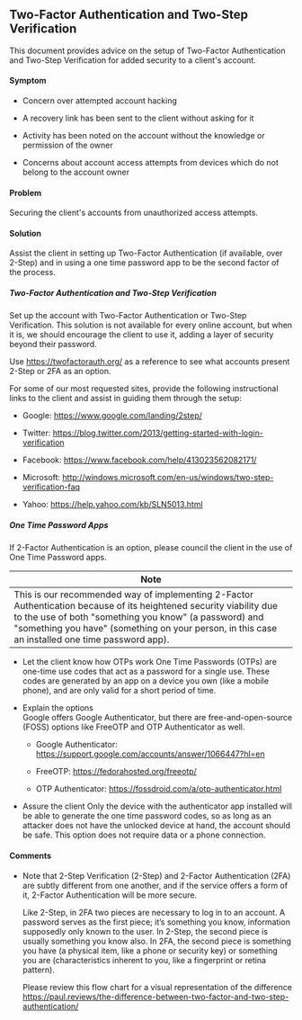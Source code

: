 ## Two-Factor Authentication and Two-Step Verification

This document provides advice on the setup of Two-Factor Authentication and Two-Step Verification for added security to a client's account.

#### Symptom  
- Concern over attempted account hacking 

- A recovery link has been sent to the client without asking for it

- Activity has been noted on the account without the knowledge or permission of the owner

- Concerns about account access attempts from devices which do not belong to the account owner

#### Problem    
Securing the client's accounts from unauthorized access attempts.

#### Solution
Assist the client in setting up Two-Factor Authentication (if available, over 2-Step) and in using a one time password app to be the second factor of the process.

##### Two-Factor Authentication and Two-Step Verification
Set up the account with Two-Factor Authentication or Two-Step Verification. This solution is not available for every online account, but when it is, we should encourage the client to use it, adding a layer of security beyond their password. 

Use https://twofactorauth.org/ as a reference to see what accounts present 2-Step or 2FA as an option. 

For some of our most requested sites, provide the following instructional links to the client and assist in guiding them through the setup:

   * Google: https://www.google.com/landing/2step/

   * Twitter: https://blog.twitter.com/2013/getting-started-with-login-verification

   * Facebook: https://www.facebook.com/help/413023562082171/

   * Microsoft: http://windows.microsoft.com/en-us/windows/two-step-verification-faq

   * Yahoo: https://help.yahoo.com/kb/SLN5013.html

##### One Time Password Apps
If 2-Factor Authentication is an option, please council the client in the use of One Time Password apps. 

| Note | 
|------|
| This is our recommended way of implementing 2-Factor Authentication because of its heightened security viability due to the use of both "something you know" (a password) and "something you have" (something on your person, in this case an installed one time password app). |

* Let the client know how OTPs work 
   One Time Passwords (OTPs) are one-time use codes that act as a password for a single use. These codes are generated by an app on a device you own (like a mobile phone), and are only valid for a short period of time.

* Explain the options    
   Google offers Google Authenticator, but there are free-and-open-source (FOSS) options like FreeOTP and OTP Authenticator as well. 

   * Google Authenticator: https://support.google.com/accounts/answer/1066447?hl=en

   * FreeOTP: https://fedorahosted.org/freeotp/ 

   * OTP Authenticator: https://fossdroid.com/a/otp-authenticator.html

* Assure the client
   Only the device with the authenticator app installed will be able to generate the one time password codes, so as long as an attacker does not have the unlocked device at hand, the account should be safe. This option does not require data or a phone connection.

#### Comments
* Note that 2-Step Verification (2-Step) and 2-Factor Authentication (2FA) are subtly different from one another, and if the service offers a form of it, 2-Factor Authentication will be more secure.

   Like 2-Step, in 2FA two pieces are necessary to log in to an account. A password serves as the first piece; it’s something you know, information supposedly only known to the user. In 2-Step, the second piece is usually something you know also. In 2FA, the second piece is something you have (a physical item, like a phone or security key) or something you are (characteristics inherent to you, like a fingerprint or retina pattern). 

   Please review this flow chart for a visual representation of the difference https://paul.reviews/the-difference-between-two-factor-and-two-step-authentication/ 

